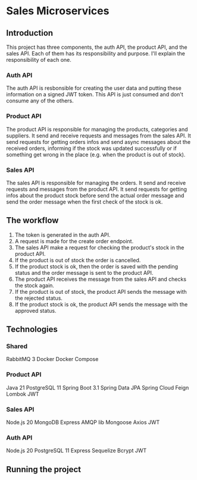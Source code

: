 # Sales Microservices

## Introduction

This project has three components, the auth API, the product API, and the sales API. Each of them has its responsibility and purpose. I'll explain the responsibility of each one.

### Auth API

The auth API is resbonsible for creating the user data and putting these information on a signed JWT token. This API is just consumed and don't consume any of the others.

### Product API

The product API is responsible for managing the products, categories and suppliers. It send and receive requests and messages from the sales API. It send requests for getting orders infos and send async messages about the received orders, informing if the stock was updated successfully or if something get wrong in the place (e.g. when the product is out of stock).

### Sales API

The sales API is responsible for managing the orders. It send and receive requests and messages from the product API. It send requests for getting infos about the product stock before send the actual order message and send the order message when the first check of the stock is ok.

## The workflow

1. The token is generated in the auth API.
2. A request is made for the create order endpoint.
3. The sales API make a request for checking the product's stock in the product API.
4. If the product is out of stock the order is cancelled.
5. If the product stock is ok, then the order is saved with the pending status and the order message is sent to the product API.
6. The product API receives the message from the sales API and checks the stock again.
7. If the product is out of stock, the product API sends the message with the rejected status.
8. If the product stock is ok, the product API sends the message with the approved status.

## Technologies

### Shared

RabbitMQ 3
Docker
Docker Compose

### Product API

Java 21
PostgreSQL 11
Spring Boot 3.1
Spring Data JPA
Spring Cloud Feign
Lombok
JWT

### Sales API

Node.js 20
MongoDB
Express
AMQP lib
Mongoose
Axios
JWT

### Auth API

Node.js 20
PostgreSQL 11
Express
Sequelize
Bcrypt
JWT

## Running the project
